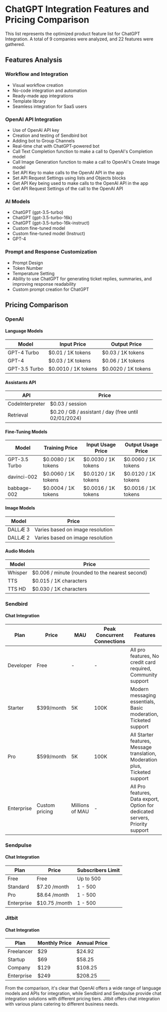 # ChatGPT Integration Features and Pricing Comparison

This list represents the optimized product feature list for ChatGPT Integration. A total of 9 companies were analyzed, and 22 features were gathered.

## Features Analysis

### Workflow and Integration
- Visual workflow creation
- No-code integration and automation
- Ready-made app integrations
- Template library
- Seamless integration for SaaS users

### OpenAI API Integration
- Use of OpenAI API key
- Creation and testing of Sendbird bot
- Adding bot to Group Channels
- Real-time chat with ChatGPT-powered bot
- Call Text Completion function to make a call to OpenAI's Completion model
- Call Image Generation function to make a call to OpenAI's Create Image model
- Set API Key to make calls to the OpenAI API in the app
- Set API Request Settings using lists and Objects blocks
- Get API Key being used to make calls to the OpenAI API in the app
- Get API Request Settings of the call to the OpenAI API

### AI Models
- ChatGPT (gpt-3.5-turbo)
- ChatGPT (gpt-3.5-turbo-16k)
- ChatGPT (gpt-3.5-turbo-16k-instruct)
- Custom fine-tuned model
- Custom fine-tuned model (Instruct)
- GPT-4

### Prompt and Response Customization
- Prompt Design
- Token Number
- Temperature Setting
- Ability to use ChatGPT for generating ticket replies, summaries, and improving response readability
- Custom prompt creation for ChatGPT

## Pricing Comparison

### OpenAI

#### Language Models
| Model          | Input Price   | Output Price  |
|----------------|---------------|----------------|
| GPT-4 Turbo    | $0.01 / 1K tokens | $0.03 / 1K tokens |
| GPT-4          | $0.03 / 1K tokens | $0.06 / 1K tokens |
| GPT-3.5 Turbo  | $0.0010 / 1K tokens | $0.0020 / 1K tokens |

#### Assistants API
| API             | Price             |
|-----------------|-------------------|
| CodeInterpreter | $0.03 / session   |
| Retrieval       | $0.20 / GB / assistant / day (free until 02/01/2024) |

#### Fine-Tuning Models
| Model          | Training Price | Input Usage Price | Output Usage Price |
|----------------|-----------------|-------------------|--------------------|
| GPT-3.5 Turbo  | $0.0080 / 1K tokens | $0.0030 / 1K tokens | $0.0060 / 1K tokens |
| davinci-002    | $0.0060 / 1K tokens | $0.0120 / 1K tokens | $0.0120 / 1K tokens |
| babbage-002    | $0.0004 / 1K tokens | $0.0016 / 1K tokens | $0.0016 / 1K tokens |

#### Image Models
| Model          | Price             |
|----------------|-------------------|
| DALLÆ 3        | Varies based on image resolution |
| DALLÆ 2        | Varies based on image resolution |

#### Audio Models
| Model          | Price             |
|----------------|-------------------|
| Whisper        | $0.006 / minute (rounded to the nearest second) |
| TTS            | $0.015 / 1K characters |
| TTS HD         | $0.030 / 1K characters |

### Sendbird

#### Chat Integration
| Plan      | Price         | MAU   | Peak Concurrent Connections | Features |
|-----------|---------------|-------|-----------------------------|----------|
| Developer | Free          | -     | -                           | All pro features, No credit card required, Community support |
| Starter   | $399/month    | 5K    | 100K                        | Modern messaging essentials, Basic moderation, Ticketed support |
| Pro       | $599/month    | 5K    | 100K                        | All Starter features, Message translation, Moderation plus, Ticketed support |
| Enterprise| Custom pricing| Millions of MAU | -             | All Pro features, Data export, Option for dedicated servers, Priority support |

### Sendpulse

#### Chat Integration
| Plan              | Price             | Subscribers Limit |
|-------------------|-------------------|-------------------|
| Free              | Free              | Up to 500          |
| Standard          | $7.20 /month      | 1 - 500            |
| Pro               | $8.64 /month      | 1 - 500            |
| Enterprise        | $10.75 /month     | 1 - 500            |

### Jitbit

#### Chat Integration
| Plan       | Monthly Price | Annual Price |
|------------|---------------|--------------|
| Freelancer | $29           | $24.92       |
| Startup    | $69           | $58.25       |
| Company    | $129          | $108.25      |
| Enterprise | $249          | $208.25      |

From the comparison, it's clear that OpenAI offers a wide range of language models and APIs for integration, while Sendbird and Sendpulse provide chat integration solutions with different pricing tiers. Jitbit offers chat integration with various plans catering to different business needs.